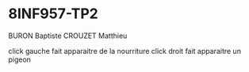 # 8INF957-TP2
BURON Baptiste
CROUZET Matthieu

click gauche fait apparaitre de la nourriture
click droit fait apparaitre un pigeon
